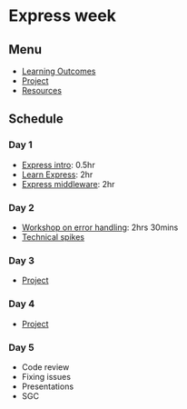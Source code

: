 # Express week

## Menu

- [Learning Outcomes](./learning-outcomes.md)
- [Project](./project.md)
- [Resources](./resources)

## Schedule

### Day 1

- [Express intro](https://github.com/oliverjam/express-intro): 0.5hr
- [Learn Express](https://github.com/oliverjam/learn-express): 2hr
- [Express middleware](https://github.com/oliverjam/learn-express-middleware): 2hr

### Day 2

- [Workshop on error handling](https://github.com/oliverjam/learn-node-error-handling): 2hrs 30mins
- [Technical spikes](./spikes.md)

### Day 3

- [Project](./project.md)

### Day 4

- [Project](./project.md)

### Day 5

- Code review
- Fixing issues
- Presentations
- SGC
